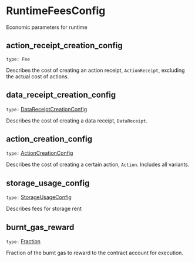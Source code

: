 # RuntimeFeesConfig

Economic parameters for runtime

## action_receipt_creation_config

`type: Fee`

Describes the cost of creating an action receipt, `ActionReceipt`, excluding the actual cost
of actions.

## data_receipt_creation_config

`type:` [DataReceiptCreationConfig](RuntimeFeeConfig/DataReceiptCreationConfig.md)

Describes the cost of creating a data receipt, `DataReceipt`.

## action_creation_config

`type:` [ActionCreationConfig](RuntimeFeeConfig/ActionCreationConfig.md)

Describes the cost of creating a certain action, `Action`. Includes all variants.

## storage_usage_config

`type:` [StorageUsageConfig](RuntimeFeeConfig/StorageUsageConfig.md)

Describes fees for storage rent

## burnt_gas_reward

`type:` [Fraction](RuntimeFeeConfig/Fraction.md)

Fraction of the burnt gas to reward to the contract account for execution.
